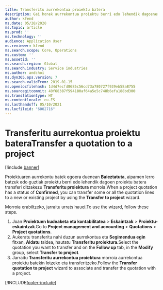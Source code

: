 ```yaml
---
title: Transferitu aurrekontua proiektu batera
description: Gai honek aurrekontua proiektu berri edo lehendik dagoenera nola transferitu jakiteko informazioa eskaintzen du.
author: kfend
ms.date: 05/28/2020
ms.topic: article
ms.prod: ''
ms.technology: ''
audience: Application User
ms.reviewer: kfend
ms.search.scope: Core, Operations
ms.custom: ''
ms.assetid: ''
ms.search.region: Global
ms.search.industry: Service industries
ms.author: andchoi
ms.dyn365.ops.version: 7
ms.search.validFrom: 2019-01-15
ms.openlocfilehash: 1d4d7ecfd8685c56cd73a780727f939eb58a8755
ms.sourcegitcommit: 40f68387f594180af64a5e5c748b6efa188bd300
ms.translationtype: HT
ms.contentlocale: eu-ES
ms.lasthandoff: 05/10/2021
ms.locfileid: "6002716"
---
```

# <a name="transfer-a-quotation-to-a-project"></a><span data-ttu-id="abb5d-103">Transferitu aurrekontua proiektu batera</span><span class="sxs-lookup"><span data-stu-id="abb5d-103">Transfer a quotation to a project</span></span>

[!include [banner](../includes/banner.md)]

<span data-ttu-id="abb5d-104">Proiektuaren aurrekontu batek egoera duenean **Baieztatuta**, aipamen lerro batzuk edo guztiak proiektu berri edo lehendik dagoen proiektu batera transferi ditzakezu **Transferitu proiektura** morroia.</span><span class="sxs-lookup"><span data-stu-id="abb5d-104">When a project quotation has a status of **Confirmed**, you can transfer some or all the quotation lines to a new or existing project by using the **Transfer to project** wizard.</span></span> 

<span data-ttu-id="abb5d-105">Morroia erabiltzeko, jarraitu urrats hauei.</span><span class="sxs-lookup"><span data-stu-id="abb5d-105">To use the wizard, follow these steps.</span></span>

1. <span data-ttu-id="abb5d-106">Joan **Proiektuen kudeaketa eta kontabilitatea** > **Eskaintzak** > **Proiektu-eskaintzak**.</span><span class="sxs-lookup"><span data-stu-id="abb5d-106">Go to **Project management and accounting** > **Quotations** > **Project quotations**.</span></span>
2. <span data-ttu-id="abb5d-107">Aukeratu transferitu nahi duzun aurrekontua eta **Segimendua egin** fitxan, **Aldatu** taldea, hautatu **Transferitu proiektura**.</span><span class="sxs-lookup"><span data-stu-id="abb5d-107">Select the quotation you want to transfer and on the **Follow up** tab, in the **Modify** group, select **Transfer to project**.</span></span>
3. <span data-ttu-id="abb5d-108">Jarraitu **Transferitu aurrekontua proiektura** morroia aurrekontua proiektu batekin lotzeko eta transferitzeko.</span><span class="sxs-lookup"><span data-stu-id="abb5d-108">Follow the **Transfer quotation to project** wizard to associate and transfer the quotation with a project.</span></span>


[!INCLUDE[footer-include](../includes/footer-banner.md)]